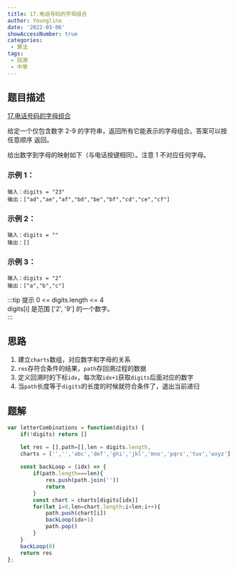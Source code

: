 ```yaml
---
title: 17.电话号码的字母组合
author: Younglina
date: '2022-03-06'
showAccessNumber: true
categories:
 - 算法
tags:
 - 回溯
 - 中等
---
```


## 题目描述
[17.电话号码的字母组合](https://leetcode-cn.com/problems/letter-combinations-of-a-phone-number/)

给定一个仅包含数字 2-9 的字符串，返回所有它能表示的字母组合。答案可以按 任意顺序 返回。  

给出数字到字母的映射如下（与电话按键相同）。注意 1 不对应任何字母。  

### 示例 1：
```
输入：digits = "23"  
输出：["ad","ae","af","bd","be","bf","cd","ce","cf"]  
```

### 示例 2：
```
输入：digits = ""  
输出：[]  
```

### 示例 3：
```
输入：digits = "2"  
输出：["a","b","c"]  
```

:::tip 提示
0 <= digits.length <= 4  
digits[i] 是范围 ['2', '9'] 的一个数字。  
:::

## 思路
1. 建立`charts`数组，对应数字和字母的关系
2. `res`存符合条件的结果，`path`存回溯过程的数据
3. 定义回溯时的下标`idx`，每次取`idx+1`获取`digits`后面对应的数字
4. 当`path`长度等于`digits`的长度的时候就符合条件了，退出当前递归
## 题解
```javascript
var letterCombinations = function(digits) {
    if(!digits) return []

    let res = [],path=[],len = digits.length,
    charts = ['','','abc','def','ghi','jkl','mno','pqrs','tuv','wxyz']
    
    const backLoop = (idx) => {
        if(path.length===len){
            res.push(path.join(''))
            return
        }
        const chart = charts[digits[idx]]
        for(let i=0,len=chart.length;i<len;i++){
            path.push(chart[i])
            backLoop(idx+1)
            path.pop()
        }
    }
    backLoop(0)
    return res
};
```